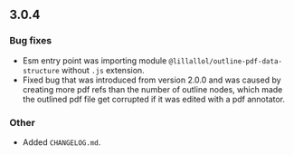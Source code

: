 ## 3.0.4

### Bug fixes

-   Esm entry point was importing module `@lillallol/outline-pdf-data-structure` without `.js` extension.
-   Fixed bug that was introduced from version 2.0.0 and was caused by creating more pdf refs than the number of outline nodes, which made the outlined pdf file get corrupted if it was edited with a pdf annotator.

### Other

-   Added `CHANGELOG.md`.
